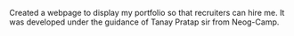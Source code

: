 Created a webpage to display my portfolio so that recruiters can hire me. It was developed under the guidance of Tanay Pratap sir from Neog-Camp.